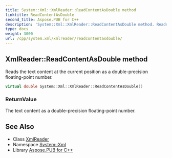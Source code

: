 ```yaml
---
title: System::Xml::XmlReader::ReadContentAsDouble method
linktitle: ReadContentAsDouble
second_title: Aspose.PUB for C++
description: 'System::Xml::XmlReader::ReadContentAsDouble method. Reads the text content at the current position as a double-precision floating-point number in C++.'
type: docs
weight: 3000
url: /cpp/system.xml/xmlreader/readcontentasdouble/
---
```

## XmlReader::ReadContentAsDouble method


Reads the text content at the current position as a double-precision floating-point number.

```cpp
virtual double System::Xml::XmlReader::ReadContentAsDouble()
```


### ReturnValue

The text content as a double-precision floating-point number.

## See Also

* Class [XmlReader](../)
* Namespace [System::Xml](../../)
* Library [Aspose.PUB for C++](../../../)
